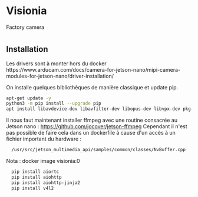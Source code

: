 # Visionia
Factory camera

<h1><h1>
<h2>Installation</h2>
  Les drivers sont à monter hors du docker
https://www.arducam.com/docs/camera-for-jetson-nano/mipi-camera-modules-for-jetson-nano/driver-installation/
  
<p>  
On installe quelques bibliothèques de manière classique et update pip.
  
```sh
apt-get update -y
python3 -m pip install --upgrade pip
apt install libavdevice-dev libavfilter-dev libopus-dev libvpx-dev pkg-config python3-dev  libavformat-dev libavcodec-dev  libavutil-dev libswscale-dev -y libswresample-dev -y
```

Il nous faut maintenant installer ffmpeg avec une routine consacrée au Jetson nano : https://github.com/jocover/jetson-ffmpeg
Cependant il n'est pas possible de faire cela dans un dockerfile à cause d'un accès à un fichier important du hardware :
```sh
  /usr/src/jetson_multimedia_api/samples/common/classes/NvBuffer.cpp
```
</p>
<p> 
  Nota : docker image visionia:0
  
</p>

```sh  
  pip install aiortc
  pip install aiohttp
  pip install aiohttp-jinja2
  pip install v4l2
```
<p>
  
</p> 

